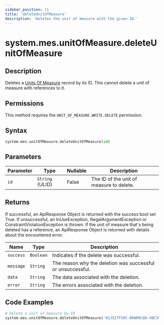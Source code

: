 ```yaml
---
sidebar_position: 11
title: 'deleteUnitOfMeasure'
description: 'Deletes the unit of measure with the given ID.'
---
```


# system.mes.unitOfMeasure.deleteUnitOfMeasure

## Description

Deletes a [Units Of Measure](../../data-model/utility-models/unit-of-measure-model/unit-of-measure) record by its ID.
This cannot delete a unit of measure with references to it.

## Permissions

This method requires the `UNIT_OF_MEASURE.WRITE.DELETE` permission.

## Syntax

```python
system.mes.unitOfMeasure.deleteUnitOfMeasure(id)
```

## Parameters

| Parameter | Type            | Nullable | Description                              |
| --------- | --------------- | -------- | ---------------------------------------- |
| `id`      | `String` (ULID) | False    | The ID of the unit of measure to delete. |

## Returns

If successful, an ApiResponse Object is returned with the success bool set True. If unsuccessful, an InUseException, IllegalArgumentException or ConstraintViolationException is thrown.
If the unit of measure that's being deleted has a reference, an ApiResponse Object is returned with details about the encountered error.

| Name      | Type      | Description                                                 |
| --------- | --------- | ----------------------------------------------------------- |
| `success` | `Boolean` | Indicates if the delete was successful.                     |
| `message` | `String`  | The reason why the deletion was successful or unsuccessful. |
| `data`    | `String`  | The data associated with the deletion.                      |
| `error`   | `String`  | The errors associated with the deletion.                    |

## Code Examples

```python
# Delete a unit of measure by ID
system.mes.unitOfMeasure.deleteUnitOfMeasure('01JS27F59C-BRW0RCQ0-VBC38S4K')
```

